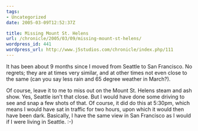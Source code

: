 ```yaml
---
tags:
- Uncategorized
date: 2005-03-09T12:52:37Z

title: Missing Mount St. Helens
url: /chronicle/2005/03/09/missing-mount-st-helens/
wordpress_id: 441
wordpress_url: http://www.j5studios.com/chronicle/index.php/111
---
```


It has been about 9 months since I moved from Seattle to San Francisco.  No regrets; they are at times very similar, and at other times not even close to the same (can you say less rain and 65 degree weather in March?).


Of course, leave it to me to miss out on the Mount St. Helens steam and ash show.  Yes, Seattle isn't that close.  But I would have done some driving to see and snap a few shots of that.  Of course, it did do this at 5:30pm, which means I would have sat in traffic for two hours, upon which it would then have been dark.  Basically, I have the same view in San Francisco as I would if I were living in Seattle. :-)

